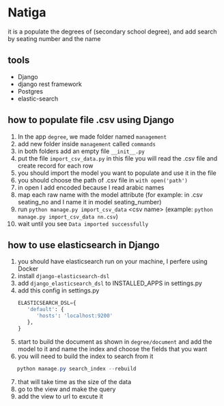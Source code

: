 # Natiga 
it is a populate the degrees of (secondary school degree), and add search by seating number and the name

## tools
   - Django
   - django rest framework
   - Postgres
   - elastic-search

## how to populate file .csv using Django
   1. In the app `degree`, we made folder named `management`
   2. add new folder inside `management` called `commands`
   3. in both folders add an empty file `__init__.py`
   4. put the file `import_csv_data.py` in this file you will read the .csv file and create record for each row
   5. you should import the model you want to populate and use it in the file
   6. you should choose the path of .csv file in `with open('path')`
   7. in open I add encoded because I read arabic names
   8. map each raw name with the model attribute (for example: in .csv seating_no and I name it in model seating_number)
   9. run ```python manage.py import_csv_data``` \<csv name\> (example: `python manage.py import_csv_data nn.csv`)
   10. wait until you see `Data imported successfully`


## how to use elasticsearch in Django
   1. you should have elasticsearch run on your machine, I perfere using Docker
   2. install `django-elasticsearch-dsl`
   3. add `django_elasticsearch_dsl` to INSTALLED_APPS in settings.py
   4. add this config in settings.py
      ```python
      ELASTICSEARCH_DSL={
         'default': {
            'hosts': 'localhost:9200'
         },
      }
      ```
   5. start to build the document as shown in `degree/document` and add the model to it and name the index and choose the fields that you want
   6. you will need to build the index to search from it 
   ```powershell
      python manage.py search_index --rebuild
   ```
   7. that will take time as the size of the data
   8. go to the view and make the query 
   9. add the view to url to excute it

   

